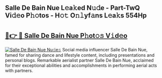 ## Salle De Bain Nue L𝚎a𝚔ed N𝚞𝚍e - Part-TwQ Vi𝚍𝚎o P𝚑𝚘tos - H𝚘𝚝 O𝚗𝚕yf𝚊ns L𝚎a𝚔s 554Hp

# <h2><a href="http://kf0vuu.oniu.top/?m=Salle+De+Bain+Nue">🔗👉 🔴 Salle De Bain Nue P𝚑ot𝚘𝚜 V𝚒d𝚎o</a></h2>

[![Salle De Bain Nue Nu𝚍e𝚜](https://i.imgur.com/0qMVB7G.gif)](http://kf0vuu.oniu.top/?m=Salle+De+Bain+Nue)
Social media influencer Salle De Bain Nue, famed for sharing dance and lifestyle content, including presentations and personal blogs. Remarkable aerialist partner Salle De Bain Nue, acclaimed for their exceptional abilities and accomplishments in performing aerial acts with partners.  
